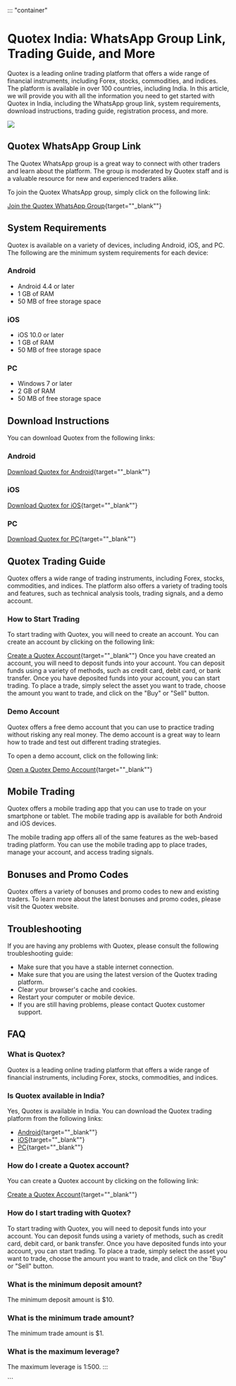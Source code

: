 ::: \"container\"
# Quotex India: WhatsApp Group Link, Trading Guide, and More

Quotex is a leading online trading platform that offers a wide range of
financial instruments, including Forex, stocks, commodities, and
indices. The platform is available in over 100 countries, including
India. In this article, we will provide you with all the information you
need to get started with Quotex in India, including the WhatsApp group
link, system requirements, download instructions, trading guide,
registration process, and more.

[![](https://static.quotex.io/files/11_en/300_250.jpg)](https://traff.sbs/brokerqxlid)

## Quotex WhatsApp Group Link

The Quotex WhatsApp group is a great way to connect with other traders
and learn about the platform. The group is moderated by Quotex staff and
is a valuable resource for new and experienced traders alike.

To join the Quotex WhatsApp group, simply click on the following link:

[Join the Quotex WhatsApp
Group](\%22https://traff.sbs/brokerqxsignup\%22){target=""_blank""}

## System Requirements

Quotex is available on a variety of devices, including Android, iOS, and
PC. The following are the minimum system requirements for each device:

### Android

-   Android 4.4 or later
-   1 GB of RAM
-   50 MB of free storage space

### iOS

-   iOS 10.0 or later
-   1 GB of RAM
-   50 MB of free storage space

### PC

-   Windows 7 or later
-   2 GB of RAM
-   50 MB of free storage space

## Download Instructions

You can download Quotex from the following links:

### Android

[Download Quotex for
Android](\%22https://traff.sbs/brokerqxsignup\%22){target=""_blank""}

### iOS

[Download Quotex for
iOS](\%22https://traff.sbs/brokerqxsignup\%22){target=""_blank""}

### PC

[Download Quotex for
PC](\%22https://traff.sbs/brokerqxsignup\%22){target=""_blank""}

## Quotex Trading Guide

Quotex offers a wide range of trading instruments, including Forex,
stocks, commodities, and indices. The platform also offers a variety of
trading tools and features, such as technical analysis tools, trading
signals, and a demo account.

### How to Start Trading

To start trading with Quotex, you will need to create an account. You
can create an account by clicking on the following link:

[Create a Quotex
Account](\%22https://traff.sbs/brokerqxsignup\%22){target=""_blank""}
Once you have created an account, you will need to deposit funds into
your account. You can deposit funds using a variety of methods, such as
credit card, debit card, or bank transfer. Once you have deposited funds
into your account, you can start trading. To place a trade, simply
select the asset you want to trade, choose the amount you want to trade,
and click on the "Buy" or "Sell" button.

### Demo Account

Quotex offers a free demo account that you can use to practice trading
without risking any real money. The demo account is a great way to learn
how to trade and test out different trading strategies.

To open a demo account, click on the following link:

[Open a Quotex Demo
Account](\%22https://traff.sbs/brokerqxsignup\%22){target=""_blank""}

## Mobile Trading

Quotex offers a mobile trading app that you can use to trade on your
smartphone or tablet. The mobile trading app is available for both
Android and iOS devices.

The mobile trading app offers all of the same features as the web-based
trading platform. You can use the mobile trading app to place trades,
manage your account, and access trading signals.

## Bonuses and Promo Codes

Quotex offers a variety of bonuses and promo codes to new and existing
traders. To learn more about the latest bonuses and promo codes, please
visit the Quotex website.

## Troubleshooting

If you are having any problems with Quotex, please consult the following
troubleshooting guide:

-   Make sure that you have a stable internet connection.
-   Make sure that you are using the latest version of the Quotex
    trading platform.
-   Clear your browser\'s cache and cookies.
-   Restart your computer or mobile device.
-   If you are still having problems, please contact Quotex customer
    support.

## FAQ

### What is Quotex?

Quotex is a leading online trading platform that offers a wide range of
financial instruments, including Forex, stocks, commodities, and
indices.

### Is Quotex available in India?

Yes, Quotex is available in India. You can download the Quotex trading
platform from the following links:

-   [Android](\%22https://traff.sbs/brokerqxsignup\%22){target=""_blank""}
-   [iOS](\%22https://traff.sbs/brokerqxsignup\%22){target=""_blank""}
-   [PC](\%22https://traff.sbs/brokerqxsignup\%22){target=""_blank""}

### How do I create a Quotex account?

You can create a Quotex account by clicking on the following link:

[Create a Quotex
Account](\%22https://traff.sbs/brokerqxsignup\%22){target=""_blank""}

### How do I start trading with Quotex?

To start trading with Quotex, you will need to deposit funds into your
account. You can deposit funds using a variety of methods, such as
credit card, debit card, or bank transfer. Once you have deposited funds
into your account, you can start trading. To place a trade, simply
select the asset you want to trade, choose the amount you want to trade,
and click on the "Buy" or "Sell" button.

### What is the minimum deposit amount?

The minimum deposit amount is \$10.

### What is the minimum trade amount?

The minimum trade amount is \$1.

### What is the maximum leverage?

The maximum leverage is 1:500.
:::

\`\`\`

